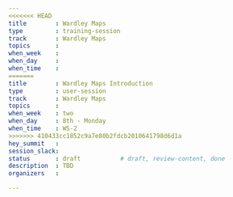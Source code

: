 ```yaml
---
<<<<<<< HEAD
title        : Wardley Maps
type         : training-session
track        : Wardley Maps
topics       : 
when_week    : 
when_day     : 
when_time    : 
=======
title        : Wardley Maps Introduction
type         : user-session
track        : Wardley Maps
topics       :
when_week    : two
when_day     : 8th - Monday
when_time    : WS-2
>>>>>>> 410433cc1852c9a7e80b2fdcb2010641798d6d1a
hey_summit   :
session_slack:
status       : draft           # draft, review-content, done
description  : TBD
organizers   : 

---
```


<!--(add intro)

## WHY

(...)

## What

(...)

## Outcomes

(...)

## References

(...)


## Previous-->
